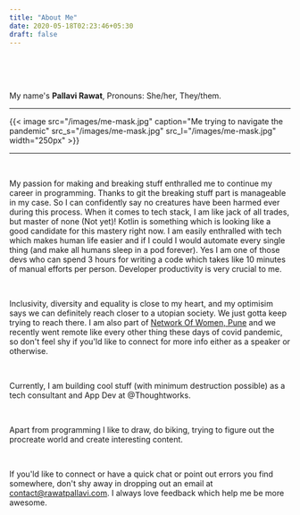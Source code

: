 ```yaml
---
title: "About Me"
date: 2020-05-18T02:23:46+05:30
draft: false
---
```

<br>
<br>
<br>

My name's **Pallavi Rawat**, Pronouns: She/her, They/them. 

---

{{< image src="/images/me-mask.jpg" caption="Me trying to navigate the pandemic" src_s="/images/me-mask.jpg" src_l="/images/me-mask.jpg" width="250px" >}}

---

<br>

My passion for making and breaking stuff enthralled me to continue my career in programming. Thanks to git the breaking stuff part is manageable in my case. So I can confidently say no creatures have been harmed ever during this process.
When it comes to tech stack, I am like jack of all trades, but master of none (Not yet)! Kotlin is something which is looking like a good candidate for this mastery right now.
I am easily enthralled with tech which makes human life easier and if I could I would automate every single thing (and make all humans sleep in a pod forever). 
Yes I am one of those devs who can spend 3 hours for writing a code which takes like 10 minutes of manual efforts per person. Developer productivity is very crucial to me.

<br>

Inclusivity, diversity and equality is close to my heart, and my optimisim says we can definitely reach closer to a utopian society.
We just gotta keep trying to reach there. I am also part of [Network Of Women, Pune](https://twpune.github.io/NOW "Visit NOW homepage")
and we recently went remote like every other thing these days of covid pandemic, so don't feel shy if you'ld like to connect for more info either as a speaker or otherwise.

<br>

Currently, I am building cool stuff (with minimum destruction possible) as a tech consultant and App Dev at @Thoughtworks.

<br>

Apart from programming I like to draw, do biking, trying to figure out the procreate world and create interesting content. 

<br>

If you'ld like to connect or have a quick chat or point out errors you find somewhere, don't shy away in dropping out an email  at <contact@rawatpallavi.com>. I always love feedback which help me be more awesome.

<br>

